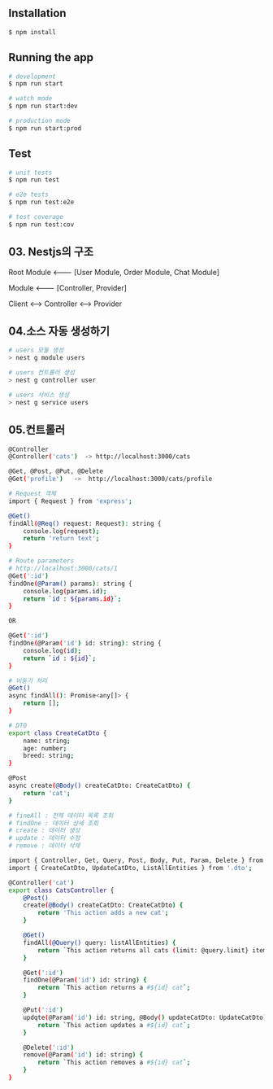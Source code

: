 ## Installation

```bash
$ npm install
```

## Running the app

```bash
# development
$ npm run start

# watch mode
$ npm run start:dev

# production mode
$ npm run start:prod
```

## Test

```bash
# unit tests
$ npm run test

# e2e tests
$ npm run test:e2e

# test coverage
$ npm run test:cov
```

## 03. Nestjs의 구조

Root Module  <--- [User Module, Order Module, Chat Module]

Module       <--- [Controller, Provider]

Client       <--> Controller <--> Provider

## 04.소스 자동 생성하기

```bash
# users 모둘 생성
> nest g module users

# users 컨트롤러 생성
> nest g controller user

# users 서비스 생성
> nest g service users
```

## 05.컨트롤러

```bash
@Controller
@Controller('cats')  -> http://localhost:3000/cats

@Get, @Post, @Put, @Delete
@Get('profile')   ->  http://localhost:3000/cats/profile
```

```bash
# Request 객체
import { Request } from 'express';

@Get()
findAll(@Req() request: Request): string {
    console.log(request);
    return 'return text';
}
```

```bash
# Route parameters
# http://localhost:3000/cats/1
@Get(':id')
findOne(@Param() params): string {
    console.log(params.id);
    return `id : ${params.id}`;
}

OR

@Get(':id')
findOne(@Param('id') id: string): string {
    console.log(id);
    return `id : ${id}`;
}
```

```bash
# 비동기 처리
@Get()
async findAll(): Promise<any[]> {
    return [];
}
```

```bash
# DTO
export class CreateCatDto {
    name: string;
    age: number;
    breed: string;
}

@Post
async create(@Body() createCatDto: CreateCatDto) {
    return 'cat';
}
```

```bash
# fineAll : 전체 데이터 목록 조회
# findOne : 데이터 상세 조회
# create : 데이터 생성
# update : 데이터 수정
# remove : 데이터 삭제

import { Controller, Get, Query, Post, Body, Put, Param, Delete } from '@nestjs/common';
import { CreateCatDto, UpdateCatDto, ListAllEntities } from '.dto';

@Controller('cat')
export class CatsController {
    @Post()
    create(@Body() createCatDto: CreateCatDto) {
        return 'This action adds a new cat';
    }

    @Get()
    findAll(@Query() query: listAllEntities) {
        return `This action returns all cats (limit: @query.limit} items)`;
    }

    @Get(':id')
    findOne(@Param('id') id: string) {
        return `This action returns a #${id} cat`;
    }

    @Put(':id')
    updqte(@Param('id') id: string, @Body() updateCatDto: UpdateCatDto) {
        return `This action updates a #${id} cat`;
    }

    @Delete(':id')
    remove(@Param('id') id: string) {
        return `This action removes a #${id} cat`;
    }
}
```

